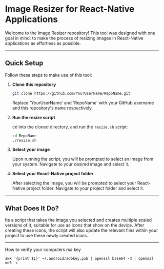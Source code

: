 # Image Resizer for React-Native Applications

Welcome to the Image Resizer repository! This tool was designed with one goal in mind: to make the process of resizing images in React-Native applications as effortless as possible.

---

## Quick Setup

Follow these steps to make use of this tool:

1. **Clone this repository**
   
   ```bash
   git clone https://github.com/YourUserName/RepoName.git
   ```
   Replace 'YourUserName' and 'RepoName' with your GitHub username and this repository's name respectively.

2. **Run the resize script**
   
   cd into the cloned directory, and run the `resize.sh` script:
   ```bash
   cd RepoName
   ./resize.sh
   ```
   
3. **Select your image**

   Upon running the script, you will be prompted to select an image from your system.  Navigate to your desired image and select it.

4. **Select your React-Native project folder**

   After selecting the image, you will be prompted to select your React-Native project folder. Navigate to your project folder and select it.

---

## What Does It Do?

Its a script that takes the image you selected and creates multiple scaled versions of it, suitable for use as icons that show on the device.
After creating these icons, the script will also update the relevant files within your project to use these newly created icons.

---

How to verify your computers rsa key
```
awk '{print $1}' ~/.android/adbkey.pub | openssl base64 -d | openssl md5 -c
```
